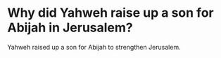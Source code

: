 # Why did Yahweh raise up a son for Abijah in Jerusalem?

Yahweh raised up a son for Abijah to strengthen Jerusalem.
